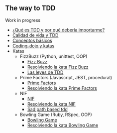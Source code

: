 ## The way to TDD

Work in progress

* [¿Qué es TDD y por qué debería importarme?](manuscript/1.tdd-intro.md)
* [Calidad de vida y TDD](manuscript/2.tdd-quality-life.md)
* [Conceptos básicos](manuscript/basic-concepts.md)
* [Coding-dojo y katas](manuscript/coding-dojo-katas.md)
* Katas
  * FizzBuzz (Python, unittest, OOP)
      * [Fizz Buzz](manuscript/Katas/1.FizzBuzz/2.FizzBuzz.md)
      * [Resolviendo la kata Fizz Buzz](manuscript/Katas/1.FizzBuzz/3.FizzBuzz-resolved.md)
      * [Las leyes de TDD](manuscript/Katas/1.FizzBuzz/1.Rules-of-tdd.md)
  * Prime Factors (Javascript, JEST, procedural)
      * [Prime Factors](manuscript/Katas/2.PrimeFactors/2.PrimeFactors.md)
      * [Resolviendo la kata Prime Factors](manuscript/Katas/2.PrimeFactors/3.PrimeFactors-resolved.md)
  * NIF
      * [NIF](manuscript/Katas/3.NIF/NIF.md)
      * [Resolviendo la kata NIF](manuscript/Katas/3.NIF/NIF-resolved.md)
      * [Sad path based tdd](manuscript/Katas/3.NIF/First-test.md)
  * Bowling Game (Ruby, RSpec, OOP)
      * [Bowling Game](manuscript/Katas/4.Bowling/BowlingGame.md)
      * [Resolviendo la kata Bowling Game](manuscript/Katas/4.Bowling/BowlingGame-resolved.md)
